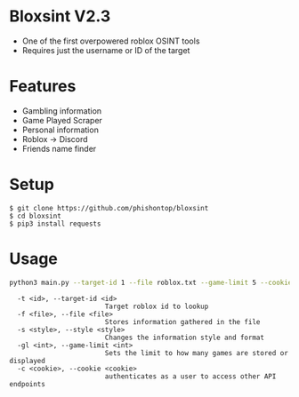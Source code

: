 # Bloxsint V2.3
- One of the first overpowered roblox OSINT tools
- Requires just the username or ID of the target

# Features
- Gambling information
- Game Played Scraper
- Personal information
- Roblox -> Discord
- Friends name finder

# Setup
```console
$ git clone https://github.com/phishontop/bloxsint
$ cd bloxsint
$ pip3 install requests
```

# Usage
```bash
python3 main.py --target-id 1 --file roblox.txt --game-limit 5 --cookie "enter roblox cookie here or delete the cookie arg"
```

```
  -t <id>, --target-id <id>
                        Target roblox id to lookup
  -f <file>, --file <file>
                        Stores information gathered in the file
  -s <style>, --style <style>
                        Changes the information style and format
  -gl <int>, --game-limit <int>
                        Sets the limit to how many games are stored or displayed
  -c <cookie>, --cookie <cookie>
                        authenticates as a user to access other API endpoints
```
